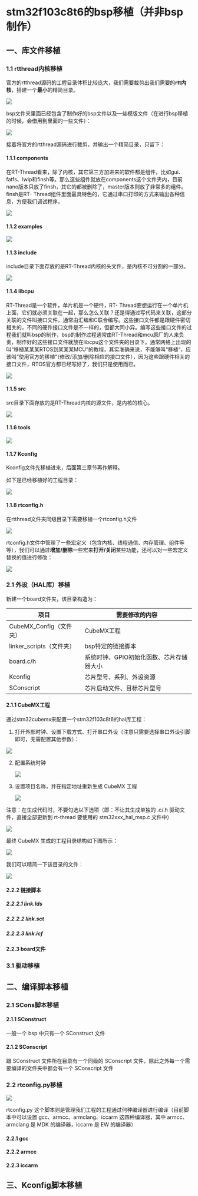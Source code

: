 # stm32f103c8t6的bsp移植（并非bsp制作）

## 一、库文件移植

### 1.1 rtthread内核移植

官方的rtthread源码的工程目录体积比较庞大，我们需要裁剪出我们需要的**rtt内核**，搭建一个**最小**的精简目录。

![](.pic\QQ20250122-151041.png)

bsp文件夹里面已经包含了制作好的bsp文件以及一些模版文件（在进行bsp移植的时候，会借用到里面的一些文件）：

![](.pic\QQ20250122-145927.png)

接着将官方的rtthread源码进行裁剪，并输出一个精简目录，只留下：

#### 1.1.1 components

在RT-Thread看来，除了内核，其它第三方加进来的软件都是组件，比如gui、fatfs、lwip和finsh等。那么这些组件就放在components这个文件夹内，目前nano版本只放了finsh，其它的都被删除了，master版本则放了非常多的组件。finsh是RT- Thread组件里面最具特色的，它通过串口打印的方式来输出各种信息，方便我们调试程序。

![](.pic\QQ20250122-193556.png)

#### 1.1.2 examples

![](.pic\QQ20250122-200537.png)

#### 1.1.3 include

include目录下面存放的是RT-Thread内核的头文件，是内核不可分割的一部分。

![](.pic\QQ20250122-193951.png)

#### 1.1.4 libcpu

RT-Thread是一个软件，单片机是一个硬件，RT- Thread要想运行在一个单片机上面，它们就必须关联在一起，那么怎么关联？还是得通过写代码来关联，这部分 关联的文件叫接口文件，通常由汇编和C联合编写。这些接口文件都是跟硬件密切相关的，不同的硬件接口文件是不一样的，但都大同小异。编写这些接口文件的过程我们就叫bsp的制作，bsp的制作过程通常由RT-Thread和mcu原厂的人来负责，制作好的这些接口文件就放在libcpu这个文件夹的目录下。通常网络上出现的叫“移植某某某RTOS到某某某MCU”的教程，其实准确来说，不能够叫“移植“，应该叫”使用官方的移植“（修改/添加/删除相应的接口文件），因为这些跟硬件相关的接口文件，RTOS官方都已经写好了，我们只是使用而已。

![](.pic\QQ20250122-194658.png)

#### 1.1.5 src

src目录下面存放的是RT-Thread内核的源文件，是内核的核心。

![](.pic\QQ20250122-194716.png)

#### 1.1.6 tools

![](.pic\QQ20250122-200550.png)

#### 1.1.7 Kconfig

Kconfig文件先移植进来，后面第三章节再作解释。

如下是已经移植好的工程目录：

![](.pic\QQ20250122-153210.png)

#### 1.1.8 rtconfig.h

在rtthread文件夹同级目录下需要移植一个rtconfig.h文件

![](.pic\QQ20250121-225301.png)

rtconfig.h文件中管理了一些宏定义（包含内核、线程通信、内存管理、组件等等），我们可以通过**增加/删除**一些宏来**打开/关闭**某些功能，还可以对一些宏定义替换的值进行修改：

![](.pic\QQ20250121-231139.png)



### 2.1 外设（HAL库）移植

新建一个board文件夹，该目录构造为：

| 项目                     | 需要修改的内容                           |
| ------------------------ | ---------------------------------------- |
| CubeMX_Config（文件夹）  | CubeMX工程                               |
| linker_scripts（文件夹） | bsp特定的链接脚本                        |
| board.c/h                | 系统时钟、GPIO初始化函数、芯片存储器大小 |
| Kconfig                  | 芯片型号、系列、外设资源                 |
| SConscript               | 芯片启动文件、目标芯片型号               |

#### 2.1.1 CubeMX工程

通过stm32cubemx来配置一个stm32f103c8t6的hal库工程：

1. 打开外部时钟、设置下载方式、打开串口外设（注意只需要选择串口外设引脚即可，无需配置其他参数）：

![](.pic\QQ20250122-215054.png)

2. 配置系统时钟

   ![](.pic\QQ20250122-232352.png)

3. 设置项目名称，并在指定地址重新生成 CubeMX 工程

   ![](.pic\QQ20250122-233110.png)

注意：在生成代码时，不要勾选以下选项（即：不让其生成单独的 .c/.h 驱动文件，直接全部更新到 rt-thread 要使用的 stm32xxx_hal_msp.c 文件中）

![](.pic\QQ20250122-233519.png)

最终 CubeMX 生成的工程目录结构如下图所示：

![](.pic\QQ20250122-235555.png)

我们可以精简一下该目录的文件：

![](.pic\QQ20250122-235638.png)

#### 2.2.2 链接脚本

##### 2.2.2.1 link.lds

##### 2.2.2.2 link.sct

##### 2.2.2.3 link.icf

#### 2.2.3 board文件



### 3.1 驱动移植





## 二、编译脚本移植

### 2.1 SCons脚本移植

#### 2.1.1 SConstruct

一般一个 bsp 中只有一个 SConstruct 文件

#### 2.1.2 SConscript

跟 SConstruct 文件所在目录有一个同级的 SConscript 文件，除此之外每一个需要编译的文件夹中都会有一个 SConscript 文件

### 2.2 rtconfig.py移植

![](.pic\QQ20250121-225311.png)

rtconfig.py 这个脚本则是管理我们工程的工程通过何种编译器进行编译（目前脚本中可以设置 gcc、armcc、armclang、iccarm 这四种编译器，其中 armcc、armclang 是 MDK 的编译器，iccarm 是 EW 的编译器）

#### 2.2.1 gcc

#### 2.2.2 armcc

#### 2.2.3 iccarm



## 三、Kconfig脚本移植

